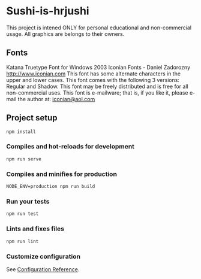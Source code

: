 # Sushi-is-hrjushi

This project is intened ONLY for personal educational and non-commercial usage.
All graphics are belongs to their owners.

## Fonts

Katana Truetype Font for Windows
2003 Iconian Fonts - Daniel Zadorozny
http://www.iconian.com
This font has some alternate characters in the upper and lower cases.
This font comes with the following 3 versions: Regular and Shadow.
This font may be freely distributed and is free for all non-commercial uses.
This font is e-mailware; that is, if you like it, please e-mail the author at: iconian@aol.com

## Project setup
```
npm install
```

### Compiles and hot-reloads for development
```
npm run serve
```

### Compiles and minifies for production
```
NODE_ENV=production npm run build
```

### Run your tests
```
npm run test
```

### Lints and fixes files
```
npm run lint
```

### Customize configuration
See [Configuration Reference](https://cli.vuejs.org/config/).
